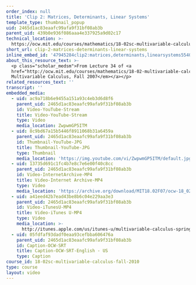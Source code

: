 ```yaml
---
order_index: null
title: 'Clip 2: Matrices, Determinants, Linear Systems'
template_type: thumbnail_popup
uid: 2465d1ac83eaafc99afa9f31bf08ab3b
parent_uid: 439b0e936f086aaa4e337925a9d02c17
technical_location: >-
  https://ocw.mit.edu/courses/mathematics/18-02sc-multivariable-calculus-fall-2010/final-exam-1/review/session-99-unit-1-review/clip-2-matrices-determinants-linear-systems
short_url: clip-2-matrices-determinants-linear-systems
inline_embed_id: '47945284clip2:matrices,determinants,linearsystems55404499'
about_this_resource_text: >-
  <p class="scholar_medsm">From Lecture 34 of <a
  href="http://ocw.mit.edu/courses/mathematics/18-02-multivariable-calculus-fall-2007/video-lectures/"><em>18.02
  Multivariable Calculus, Fall 2007</em></a></p>
related_resources_text: ''
transcript: ''
embedded_media:
  - uid: ac9a718b6e9455a151a93c4eb3d6d8f6
    parent_uid: 2465d1ac83eaafc99afa9f31bf08ab3b
    id: Video-YouTube-Stream
    title: Video-YouTube-Stream
    type: Video
    media_location: ZwpwmGP5ITM
  - uid: 8c9bd67a15b5446f8911068b31a6459a
    parent_uid: 2465d1ac83eaafc99afa9f31bf08ab3b
    id: Thumbnail-YouTube-JPG
    title: Thumbnail-YouTube-JPG
    type: Thumbnail
    media_location: 'https://img.youtube.com/vi/ZwpwmGP5ITM/default.jpg'
  - uid: 13735d691c1fc4b7e8c7e6e00f40c8cc
    parent_uid: 2465d1ac83eaafc99afa9f31bf08ab3b
    id: Video-InternetArchive-MP4
    title: Video-Internet Archive-MP4
    type: Video
    media_location: 'https://archive.org/download/MIT18.02F07/ocw-18_02-f07-lec34_300k.mp4'
  - uid: a41eed42b7ead43be8b6c04e229aa3e3
    parent_uid: 2465d1ac83eaafc99afa9f31bf08ab3b
    id: Video-iTunesU-MP4
    title: Video-iTunes U-MP4
    type: Video
    media_location: >-
      http://itunes.apple.com/us/itunes-u/multivariable-calculus-spring/id354869122
  - uid: 05fdfaf93dadf0eaa93cefbba606476a
    parent_uid: 2465d1ac83eaafc99afa9f31bf08ab3b
    id: Caption-OCW-SRT
    title: Caption-OCW-SRT-English - US
    type: Caption
course_id: 18-02sc-multivariable-calculus-fall-2010
type: course
layout: video
---
```

